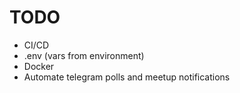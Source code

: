 # TODO
- CI/CD
- .env (vars from environment)
- Docker
- Automate telegram polls and meetup notifications